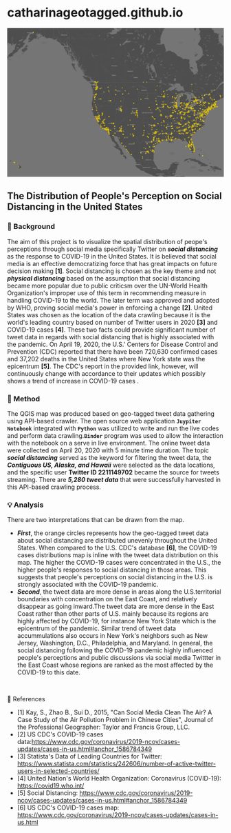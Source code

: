 # catharinageotagged.github.io

<img src="img/twitter_socialdistancing_map.png" width='950'> <br>
## The Distribution of People's Perception on Social Distancing in the United States
### :newspaper: Background
The aim of this project is to visualize the spatial distribution of peope's perceptions through social media specifically Twitter on ***social distancing*** as the response to COVID-19 in the United States. It is believed that social media is an effective democratizing force that has great impacts on future decision making **[1]**. Social distancing is chosen as the key theme and not ***physical distancing*** based on the assumption that social distancing became more popular due to public criticsm over the UN-World Health Organization's improper use of this term in recommending measure in handling COVID-19 to the world. The later term was approved and adopted by WHO, proving social media's power in enforcing a change **[2]**. United States was chosen as the location of the data crawling because it is the world's leading country based on number of Twitter users in 2020 **[3]** and COVID-19 cases **[4]**. These two facts could provide significant number of tweet data in regards with social distancing that is highly associated with the pandemic. On April 19, 2020, the U.S.' Centers for Disease Control and Prevention (CDC) reported that there have been 720,630 confirmed cases and 37,202 deaths in the United States where New York state was the epicentrum **[5]**. The CDC's report in the provided link, however, will continuously change with accordance to their updates which possibly shows a trend of increase in COVID-19 cases .
<br>
### :hammer: Method
The QGIS map was produced based on geo-tagged tweet data gathering using API-based crawler. The open source web application **`Juypiter Notebook`** integrated with **`Python`** was utilized to write and run the live codes and perform data crawling.**`Binder`** program was used to allow the interaction with the notebook on a serve in live environment. The online tweet data were collected on April 20, 2020 with 5 minute time duration. The topic ***social distancing*** served as the keyword for filtering the tweet data, the ***Contiguous US, Alaska, and Hawaii*** were selected as the data locations, and the specific user **Twitter ID 2211149702** became the source for tweets streaming. There are ***5,280 tweet data*** that were successfully harvested in this API-based crawling process.
<br>
### :bulb: Analysis
There are two interpretations that can be drawn from the map.
- ***First***, the orange circles represents how the geo-tagged tweet data about social distancing are distributed unevenly throughout the United States. When compared to the U.S. CDC's database **[6]**, the COVID-19 cases distributions map is inline with the tweet data distribution on this map. The higher the COVID-19 cases were concentrated in the U.S., the higher people's responses to social distancing in those areas. This suggests that people's perceptions on social distancing in the U.S. is strongly associated with the COVID-19 pandemic.
- ***Second***, the tweet data are more dense in areas along the U.S.territorial boundaries with concentration on the East Coast, and relatively disappear as going inward.The tweet data are more dense in the East Coast rather than other parts of U.S. mainly because its regions are highly affected by COVID-19, for instance New York State which is the epicentrum of the pandemic. Similar trend of tweet data accummulations also occurs in New York's neighbors such as New Jersey, Washington, D.C., Philadelphia, and Maryland. In general, the social distancing following the COVID-19 pandemic highly influenced people's perceptions and public discussions via social media Twittter in the East Coast whose regions are ranked as the most affected by the COVID-19 to this date.
<br>

:link: References <br>
- [1] Kay, S., Zhao B., Sui D., 2015, "Can Social Media Clean The Air? A Case Study of the Air Pollution Problem in Chinese Cities", Journal of the Professional Geographer: Taylor and Francis Group, LLC. <br>
- [2] US CDC's COVID-19 cases data:https://www.cdc.gov/coronavirus/2019-ncov/cases-updates/cases-in-us.html#anchor_1586784349 <br>
- [3] Statista's Data of Leading Countries for Twitter: https://www.statista.com/statistics/242606/number-of-active-twitter-users-in-selected-countries/ <br>
- [4] United Nation's World Health Organization: Coronavirus (COVID-19): https://covid19.who.int/ <br>
- [5] Social Distancing: https://www.cdc.gov/coronavirus/2019-ncov/cases-updates/cases-in-us.html#anchor_1586784349 <br>
- [6] US CDC's COVID-19 cases map: https://www.cdc.gov/coronavirus/2019-ncov/cases-updates/cases-in-us.html
